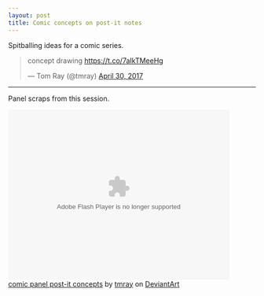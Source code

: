 ```yaml
---
layout: post
title: Comic concepts on post-it notes
---
```

Spitballing ideas for a comic series.

<blockquote class="twitter-tweet" data-lang="en"><p lang="en" dir="ltr">concept drawing <a href="https://t.co/7aIkTMeeHg">https://t.co/7aIkTMeeHg</a></p>&mdash; Tom Ray (@tmray) <a href="https://twitter.com/tmray/status/858774424274616320">April 30, 2017</a></blockquote>
<script async src="//platform.twitter.com/widgets.js" charset="utf-8"></script>

---

Panel scraps from this session.

<object width="450" height="346"><param name="movie" value="http://backend.deviantart.com/embed/view.swf?1"><param name="flashvars" value="id=678009073&width=1337"><param name="allowScriptAccess" value="always"><embed src="http://backend.deviantart.com/embed/view.swf?1" type="application/x-shockwave-flash" width="450" height="346" flashvars="id=678009073&width=1337" allowscriptaccess="always"></embed></object><br><a href="http://tmray.deviantart.com/art/comic-panel-post-it-concepts-678009073">comic panel post-it concepts</a> by <span class="username-with-symbol u"><a class="u regular username" href="http://tmray.deviantart.com/">tmray</a><span class="user-symbol regular" data-quicktip-text="" data-show-tooltip="" data-gruser-type="regular"></span></span> on <a href="http://www.deviantart.com">DeviantArt</a>
